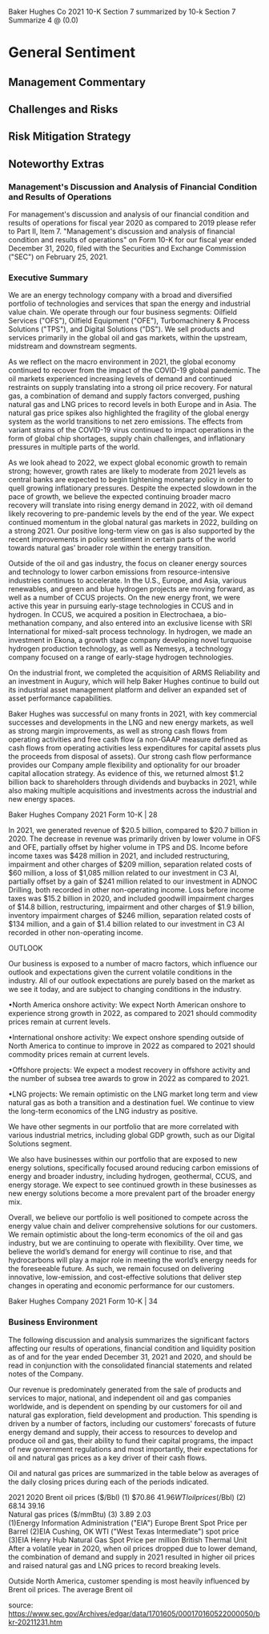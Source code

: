 Baker Hughes Co 2021 10-K Section 7 summarized by 10-k Section 7 Summarize 4 @ (0.0)


# General Sentiment

## Management Commentary

## Challenges and Risks

## Risk Mitigation Strategy

## Noteworthy Extras

### Management's Discussion and Analysis of Financial Condition and Results of Operations

For management's discussion and analysis of our financial condition and results of operations for fiscal year 2020 as compared to 2019 please refer to Part II, Item 7. "Management's discussion and analysis of financial condition and results of operations" on Form 10-K for our fiscal year ended December 31, 2020, filed with the Securities and Exchange Commission ("SEC") on February 25, 2021.

### Executive Summary

We are an energy technology company with a broad and diversified portfolio of technologies and services that span the energy and industrial value chain. We operate through our four business segments: Oilfield Services ("OFS"), Oilfield Equipment ("OFE"), Turbomachinery &amp; Process Solutions ("TPS"), and Digital Solutions ("DS"). We sell products and services primarily in the global oil and gas markets, within the upstream, midstream and downstream segments.

As we reflect on the macro environment in 2021, the global economy continued to recover from the impact of the COVID-19 global pandemic. The oil markets experienced increasing levels of demand and continued restraints on supply translating into a strong oil price recovery. For natural gas, a combination of demand and supply factors converged, pushing natural gas and LNG prices to record levels in both Europe and in Asia. The natural gas price spikes also highlighted the fragility of the global energy system as the world transitions to net zero emissions. The effects from variant strains of the COVID-19 virus continued to impact operations in the form of global chip shortages, supply chain challenges, and inflationary pressures in multiple parts of the world.

As we look ahead to 2022, we expect global economic growth to remain strong; however, growth rates are likely to moderate from 2021 levels as central banks are expected to begin tightening monetary policy in order to quell growing inflationary pressures. Despite the expected slowdown in the pace of growth, we believe the expected continuing broader macro recovery will translate into rising energy demand in 2022, with oil demand likely recovering to pre-pandemic levels by the end of the year. We expect continued momentum in the global natural gas markets in 2022, building on a strong 2021. Our positive long-term view on gas is also supported by the recent improvements in policy sentiment in certain parts of the world towards natural gas’ broader role within the energy transition.

Outside of the oil and gas industry, the focus on cleaner energy sources and technology to lower carbon emissions from resource-intensive industries continues to accelerate. In the U.S., Europe, and Asia, various renewables, and green and blue hydrogen projects are moving forward, as well as a number of CCUS projects. On the new energy front, we were active this year in pursuing early-stage technologies in CCUS and in hydrogen. In CCUS, we acquired a position in Electrochaea, a bio-methanation company, and also entered into an exclusive license with SRI International for mixed-salt process technology. In hydrogen, we made an investment in Ekona, a growth stage company developing novel turquoise hydrogen production technology, as well as Nemesys, a technology company focused on a range of early-stage hydrogen technologies.

On the industrial front, we completed the acquisition of ARMS Reliability and an investment in Augury, which will help Baker Hughes continue to build out its industrial asset management platform and deliver an expanded set of asset performance capabilities.

Baker Hughes was successful on many fronts in 2021, with key commercial successes and developments in the LNG and new energy markets, as well as strong margin improvements, as well as strong cash flows from operating activities and free cash flow (a non-GAAP measure defined as cash flows from operating activities less expenditures for capital assets plus the proceeds from disposal of assets). Our strong cash flow performance provides our Company ample flexibility and optionality for our broader capital allocation strategy. As evidence of this, we returned almost $1.2 billion back to shareholders through dividends and buybacks in 2021, while also making multiple acquisitions and investments across the industrial and new energy spaces.

Baker Hughes Company 2021 Form 10-K | 28

In 2021, we generated revenue of $20.5 billion, compared to $20.7 billion in 2020. The decrease in revenue was primarily driven by lower volume in OFS and OFE, partially offset by higher volume in TPS and DS. Income before income taxes was $428 million in 2021, and included restructuring, impairment and other charges of $209 million, separation related costs of $60 million, a loss of $1,085 million related to our investment in C3 AI, partially offset by a gain of $241 million related to our investment in ADNOC Drilling, both recorded in other non-operating income. Loss before income taxes was $15.2 billion in 2020, and included goodwill impairment charges of $14.8 billion, restructuring, impairment and other charges of $1.9 billion, inventory impairment charges of $246 million, separation related costs of $134 million, and a gain of $1.4 billion related to our investment in C3 AI recorded in other non-operating income.

OUTLOOK

Our business is exposed to a number of macro factors, which influence our outlook and expectations given the current volatile conditions in the industry. All of our outlook expectations are purely based on the market as we see it today, and are subject to changing conditions in the industry.

•North America onshore activity: We expect North American onshore to experience strong growth in 2022, as compared to 2021 should commodity prices remain at current levels.

•International onshore activity: We expect onshore spending outside of North America to continue to improve in 2022 as compared to 2021 should commodity prices remain at current levels.

•Offshore projects: We expect a modest recovery in offshore activity and the number of subsea tree awards to grow in 2022 as compared to 2021.

•LNG projects: We remain optimistic on the LNG market long term and view natural gas as both a transition and a destination fuel. We continue to view the long-term economics of the LNG industry as positive.

We have other segments in our portfolio that are more correlated with various industrial metrics, including global GDP growth, such as our Digital Solutions segment.

We also have businesses within our portfolio that are exposed to new energy solutions, specifically focused around reducing carbon emissions of energy and broader industry, including hydrogen, geothermal, CCUS, and energy storage. We expect to see continued growth in these businesses as new energy solutions become a more prevalent part of the broader energy mix.

Overall, we believe our portfolio is well positioned to compete across the energy value chain and deliver comprehensive solutions for our customers. We remain optimistic about the long-term economics of the oil and gas industry, but we are continuing to operate with flexibility. Over time, we believe the world’s demand for energy will continue to rise, and that hydrocarbons will play a major role in meeting the world’s energy needs for the foreseeable future. As such, we remain focused on delivering innovative, low-emission, and cost-effective solutions that deliver step changes in operating and economic performance for our customers.

Baker Hughes Company 2021 Form 10-K | 34

### Business Environment

The following discussion and analysis summarizes the significant factors affecting our results of operations, financial condition and liquidity position as of and for the year ended December 31, 2021 and 2020, and should be read in conjunction with the consolidated financial statements and related notes of the Company.

Our revenue is predominately generated from the sale of products and services to major, national, and independent oil and gas companies worldwide, and is dependent on spending by our customers for oil and natural gas exploration, field development and production. This spending is driven by a number of factors, including our customers' forecasts of future energy demand and supply, their access to resources to develop and produce oil and gas, their ability to fund their capital programs, the impact of new government regulations and most importantly, their expectations for oil and natural gas prices as a key driver of their cash flows.

Oil and natural gas prices are summarized in the table below as averages of the daily closing prices during each of the periods indicated.

2021                                                           2020
Brent oil prices ($/Bbl) (1)              $70.86         $41.96    
WTI oil prices ($/Bbl) (2)                 68.14          39.16    
Natural gas prices ($/mmBtu) (3)            3.89           2.03    
(1)Energy Information Administration ("EIA") Europe Brent Spot Price per Barrel
(2)EIA Cushing, OK WTI ("West Texas Intermediate") spot price
(3)EIA Henry Hub Natural Gas Spot Price per million British Thermal Unit
After a volatile year in 2020, when oil prices dropped due to lower demand, the combination of demand and supply in 2021 resulted in higher oil prices and raised natural gas and LNG prices to record breaking levels.

Outside North America, customer spending is most heavily influenced by Brent oil prices. The average Brent oil

source: https://www.sec.gov/Archives/edgar/data/1701605/000170160522000050/bkr-20211231.htm